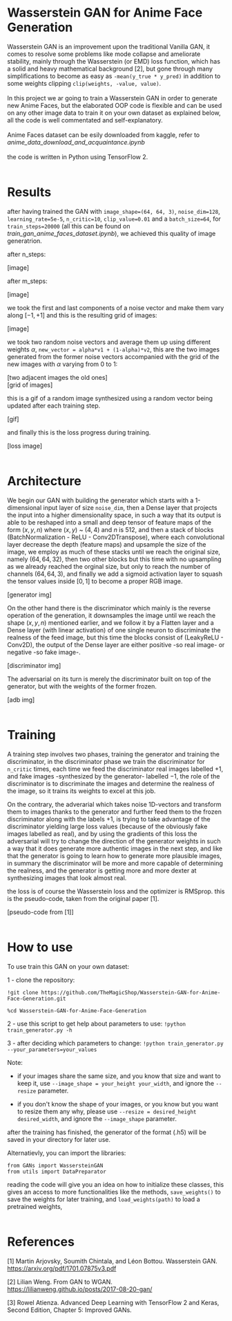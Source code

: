 # Wasserstein GAN for Anime Face Generation

Wasserstein GAN is an improvement upon the traditional Vanilla GAN, it comes to resolve some problems like mode collapse and ameliorate stability, mainly through the Wasserstein (or EMD) loss function, which has a solid and heavy mathematical background [2], but gone through many simplifications to become as easy as `-mean(y_true * y_pred)` in addition to some weights clipping `clip(weights, -value, value)`.
<br/>
<br/>
In this project we ar going to train a Wasserstein GAN in order to generate new Anime Faces, but the elaborated OOP code is flexible and can be used on any other image data to train it on your own dataset as explained below, all the code is well commentated and self-explanatory.
<br/>
<br/>
Anime Faces dataset can be esily downloaded from kaggle, refer to *anime_data_download_and_acquaintance.ipynb*
<br/>
<br/>
the code is written in Python using TensorFlow 2.
<br/>
<br/>

# Results

after having trained the GAN with `image_shape=(64, 64, 3)`, `noise_dim=128`, `learning_rate=5e-5`, `n_critic=10`, `clip_value=0.01` and a `batch_size=64`, for `train_steps=20000` (all this can be found on *train_gan_anime_faces_dataset.ipynb*), we achieved this quality of image generatrion.

after n_steps:

[image]


after m_steps:

[image]


we took the first and last components of a noise vector and make them vary along $[-1, +1]$ and this is the resulting grid of images:

[image]


we took two random noise vectors and average them up using different weights $\alpha$, `new_vector = alpha*v1 + (1-alpha)*v2`, this are the two images generated from the former noise vectors accompanied with the grid of the new images with $\alpha$ varying from $0$ to $1$:

[two adjacent images the old ones]
<br/>
[grid of images]

this is a gif of a random image synthesized using a random vector being updated after each training step.

[gif]

and finally this is the loss progress during training.

[loss image]
<br/>
<br/>

# Architecture

We begin our GAN with building the generator which starts with a 1-dimensional input layer of size `noise_dim`, then a Dense layer that projects the input into a higher dimensionality space, in such a way that its output is able to be reshaped into a small and deep tensor of feature maps of the form $(x,y,n)$ where $(x,y)$ ~ $(4,4)$ and $n$ is $512$, and then a stack of blocks (BatchNormalization - ReLU - Conv2DTranspose), where each convolutional layer decrease the depth (feature maps) and upsample the size of the image, we employ as much of these stacks until we reach the original size, namely $(64, 64, 32)$, then two other blocks but this time with no upsampling as we already reached the orginal size, but only to reach the number of channels $(64, 64, 3)$, and finally we add a sigmoid activation layer to squash the tensor values inside $[0,1]$ to become a proper RGB image.

[generator img]

On the other hand there is the discriminator which mainly is the reverse operation of the generation, it downsamples the image until we reach the shape $(x,y,n)$ mentioned earlier, and we follow it by a Flatten layer and a Dense layer (with linear activation) of one single neuron to discriminate the realness of the feed image, but this time the blocks consist of (LeakyReLU - Conv2D), the output of the Dense layer are either positive -so real image- or negative -so fake image-.

[discriminator img]

The adversarial on its turn is merely the discriminator built on top of the generator, but with the weights of the former frozen.

[adb img]
<br/>
<br/>

# Training

A training step involves two phases, training the generator and training the discriminator, in the discriminator phase we train the discriminator for `n_critic` times, each time we feed the discriminator real images labelled $+1$, and fake images -synthesized by the generator- labelled $-1$, the role of the discriminator is to discriminate the images and determine the realness of the image, so it trains its weights to excel at this job.

On the contrary, the adverarial which takes noise 1D-vectors and transform them to images thanks to the generator and further feed them to the frozen discriminator along with the labels $+1$, is trying to take advantage of the discriminator yielding large loss values (because of the obviously fake images labelled as real), and by using the gradients of this loss the adversarial will try to change the direction of the generator weights in such a way that it does generate more authentic images in the next step, and like that the generator is going to learn how to generate more plausible images, in summary the discriminator will be more and more capable of determining the  realness, and the generator is getting more and more dexter at synthesizing images that look almost real.

the loss is of course the Wasserstein loss and the optimizer is RMSprop.
this is the pseudo-code, taken from the original paper [1].

[pseudo-code from [1]]
<br/>
<br/>

# How to use

To use train this GAN on your own dataset:

1 - clone the repository:
```
!git clone https://github.com/TheMagicShop/Wasserstein-GAN-for-Anime-Face-Generation.git

%cd Wasserstein-GAN-for-Anime-Face-Generation
```

2 - use this script to get help about parameters to use:
`!python train_generator.py -h`

3 - after deciding which parameters to change:
`!python train_generator.py --your_parameters=your_values`

Note:

- if your images share the same size, and you know that size and want to keep it, use `--image_shape = your_height your_width`, and ignore the `--resize` parameter.

- if you don't know the shape of your images, or you know but you want to resize them any why, please use `--resize = desired_height desired_width`, and ignore the `--image_shape` parameter.

after the training has finished, the generator of the format (.h5) will be saved in your directory for later use.

Alternatievly, you can import the libraries:
```
from GANs import WassersteinGAN
from utils import DataPreparator
```
reading the code will give you an idea on how to initialize these classes, this gives an access to more functionalities like the methods, `save_weights()` to save the weights for later training, and `load_weights(path)` to load a pretrained weights,
<br/>
<br/>

# References

[1] Martin Arjovsky, Soumith Chintala, and Léon Bottou. Wasserstein GAN. https://arxiv.org/pdf/1701.07875v3.pdf

[2] Lilian Weng. From GAN to WGAN. https://lilianweng.github.io/posts/2017-08-20-gan/

[3] Rowel Atienza. Advanced Deep Learning with TensorFlow 2 and Keras, Second Edition, Chapter 5: Improved GANs.
